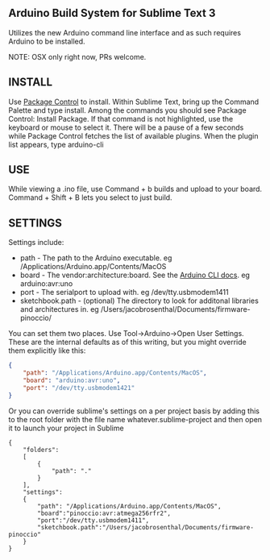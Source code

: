 Arduino Build System for Sublime Text 3
---------------------------------------

Utilizes the new Arduino command line interface and as such requires Arduino to be installed. 

NOTE: OSX only right now, PRs welcome.

INSTALL
-------
Use [Package Control](https://packagecontrol.io/installation) to install. Within Sublime Text, bring up the Command Palette and type install. Among the commands you should see Package Control: Install Package. If that command is not highlighted, use the keyboard or mouse to select it. There will be a pause of a few seconds while Package Control fetches the list of available plugins. When the plugin list appears, type arduino-cli

USE
---
While viewing a .ino file, use Command + b builds and upload to your board. Command + Shift + B lets you select to just build.

SETTINGS
--------
Settings include:
 * path - The path to the Arduino executable. eg /Applications/Arduino.app/Contents/MacOS
 * board - The vendor:architecture:board. See the [Arduino CLI docs](https://github.com/arduino/Arduino/blob/ide-1.5.x/build/shared/manpage.adoc). eg arduino:avr:uno
 * port - The serialport to upload with. eg /dev/tty.usbmodem1411
 * sketchbook.path - (optional) The directory to look for additonal libraries and architectures in. eg /Users/jacobrosenthal/Documents/firmware-pinoccio/


You can set them two places. Use Tool->Arduino->Open User Settings. These are the internal defaults as of this writing, but you might override them explicitly like this:
```json
{
	"path": "/Applications/Arduino.app/Contents/MacOS",
	"board": "arduino:avr:uno",
	"port": "/dev/tty.usbmodem1421"
} 
```

Or you can override sublime's settings on a per project basis by adding this to the root folder with the file name whatever.sublime-project and then open it to launch your project in Sublime
```
{
	"folders":
	[
		{
			"path": "."
		}
	],
	"settings":
	{
		"path": "/Applications/Arduino.app/Contents/MacOS",
		"board":"pinoccio:avr:atmega256rfr2",
		"port":"/dev/tty.usbmodem1411",
		"sketchbook.path":"/Users/jacobrosenthal/Documents/firmware-pinoccio"
	}
}
```

